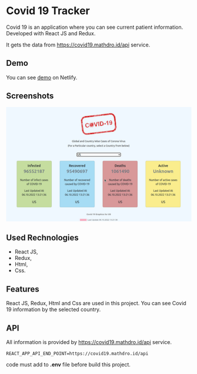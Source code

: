 
# Covid 19 Tracker

Covid 19 is an application where you can see current patient information. Developed with React JS and Redux.

It gets the data from https://covid19.mathdro.id/api service.


## Demo

You can see [demo](https://tubular-strudel-fa99df.netlify.app/) on Netlify.

  
## Screenshots

![Uygulama Ekran Görüntüsü](ekran-goruntusu.jpg)



  
## Used Rechnologies

- React JS, 
- Redux, 
- Html,
- Css.
  
## Features

React JS, Redux, Html and Css are used in this project. You can see Covid 19 information by the selected country.
  
## API 

All information is provided by https://covid19.mathdro.id/api service. 

```
REACT_APP_API_END_POINT=https://covid19.mathdro.id/api
```

code must add to **.env** file before build this project.
